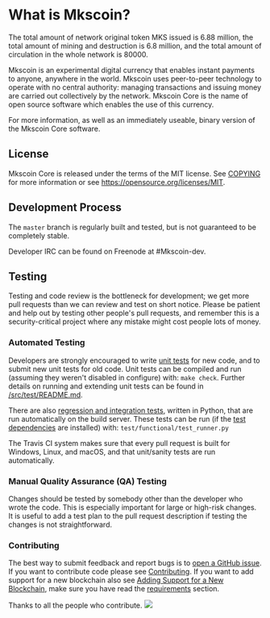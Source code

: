 
What is Mkscoin?
=====================================

The total amount of network original token MKS issued is 6.88 million, the total amount of mining and destruction is 6.8 million, and the total amount of circulation in the whole network is 80000.

Mkscoin is an experimental digital currency that enables instant payments to
anyone, anywhere in the world. Mkscoin uses peer-to-peer technology to operate
with no central authority: managing transactions and issuing money are carried
out collectively by the network. Mkscoin Core is the name of open source
software which enables the use of this currency.

For more information, as well as an immediately useable, binary version of
the Mkscoin Core software.


License
-------

Mkscoin Core is released under the terms of the MIT license. See [COPYING](COPYING) for more
information or see https://opensource.org/licenses/MIT.


Development Process
-------------------

The `master` branch is regularly built and tested, but is not guaranteed to be
completely stable. 

Developer IRC can be found on Freenode at #Mkscoin-dev.


Testing
-------

Testing and code review is the bottleneck for development; we get more pull
requests than we can review and test on short notice. Please be patient and help out by testing
other people's pull requests, and remember this is a security-critical project where any mistake might cost people
lots of money.


### Automated Testing

Developers are strongly encouraged to write [unit tests](src/test/README.md) for new code, and to
submit new unit tests for old code. Unit tests can be compiled and run
(assuming they weren't disabled in configure) with: `make check`. Further details on running
and extending unit tests can be found in [/src/test/README.md](/src/test/README.md).

There are also [regression and integration tests](/test), written
in Python, that are run automatically on the build server.
These tests can be run (if the [test dependencies](/test) are installed) with: `test/functional/test_runner.py`

The Travis CI system makes sure that every pull request is built for Windows, Linux, and macOS, and that unit/sanity tests are run automatically.


### Manual Quality Assurance (QA) Testing

Changes should be tested by somebody other than the developer who wrote the
code. This is especially important for large or high-risk changes. It is useful
to add a test plan to the pull request description if testing the changes is
not straightforward.


### Contributing

The best way to submit feedback and report bugs is to [open a GitHub issue](https://github.com/Mksarwallet/wallet-core/issues/new).
If you want to contribute code please see [Contributing](https://developer.Mksarwallet.com/wallet-core/contributing).
If you want to add support for a new blockchain also see [Adding Support for a New Blockchain](https://developer.Mksarwallet.com/wallet-core/newblockchain), make sure you have read the [requirements](https://developer.Mksarwallet.com/wallet-core/newblockchain#requirements) section.

Thanks to all the people who contribute.
<a href="https://github.com/Mksarwallet/wallet-core/graphs/contributors"><img src="https://opencollective.com/wallet-core/contributors.svg?width=890&button=false" /></a>


